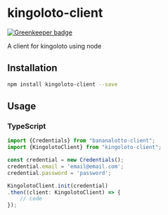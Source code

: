 # kingoloto-client

[![Greenkeeper badge](https://badges.greenkeeper.io/rem42/kingoloto-client.svg)](https://greenkeeper.io/)

A client for kingoloto using node

## Installation 
```sh
npm install kingoloto-client --save
```
## Usage
### TypeScript
```typescript
import {Credentials} from "bananalotto-client";
import {KingolotoClient} from "kingoloto-client";

const credential = new Credentials();
credential.email = 'email@email.com';
credential.password = 'password';

KingolotoClient.init(credential)
.then((client: KingolotoClient) => {
    // code
});
```
